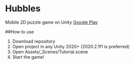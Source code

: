 # Hubbles
Mobile 2D puzzle game on Unity [Google Play](https://play.google.com/store/apps/details?id=com.velik97.hubbles)

##How to use
1) Download repository
2) Open project in any Unity 2020+ (2020.2.1f1 is preferred)
3) Open Assets/_Scenes/Tutorial.scene
4) Start the game!
